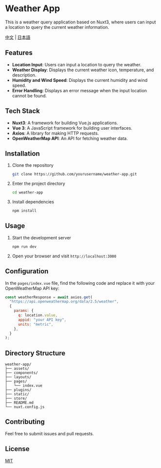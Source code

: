 # Weather App

This is a weather query application based on Nuxt3, where users can input a location to query the current weather information.

[中文](README_ZH.md) | [日本語](README.md)

## Features

- **Location Input**: Users can input a location to query the weather.
- **Weather Display**: Displays the current weather icon, temperature, and description.
- **Humidity and Wind Speed**: Displays the current humidity and wind speed.
- **Error Handling**: Displays an error message when the input location cannot be found.

## Tech Stack

- **Nuxt3**: A framework for building Vue.js applications.
- **Vue 3**: A JavaScript framework for building user interfaces.
- **Axios**: A library for making HTTP requests.
- **OpenWeatherMap API**: An API for fetching weather data.

## Installation

1. Clone the repository

    ```bash
    git clone https://github.com/yourusername/weather-app.git
    ```

2. Enter the project directory

    ```bash
    cd weather-app
    ```

3. Install dependencies

    ```bash
    npm install
    ```

## Usage

1. Start the development server

    ```bash
    npm run dev
    ```

2. Open your browser and visit `http://localhost:3000`

## Configuration

In the `pages/index.vue` file, find the following code and replace it with your OpenWeatherMap API key:

```javascript
const weatherResponse = await axios.get(
  "https://api.openweathermap.org/data/2.5/weather",
  {
    params: {
      q: location.value,
      appid: "your API key",
      units: "metric",
    },
  }
);
```

## Directory Structure

```plaintext
weather-app/
├── assets/
├── components/
├── layouts/
├── pages/
│   └── index.vue
├── plugins/
├── static/
├── store/
├── README.md
└── nuxt.config.js
```

## Contributing

Feel free to submit issues and pull requests.

## License

[MIT](LICENSE)